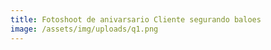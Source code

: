 ```yaml
---
title: Fotoshoot de anivarsario Cliente segurando baloes
image: /assets/img/uploads/q1.png
---
```


